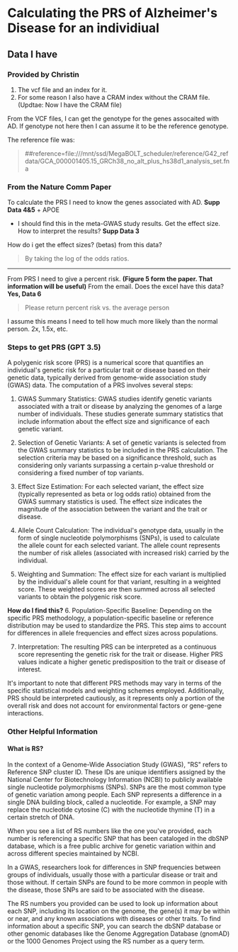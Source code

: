 # Calculating the PRS of Alzheimer's Disease for an individiual

## Data I have

### Provided by Christin

1. The vcf file and an index for it.
2. For some reason I also have a CRAM index without the CRAM file. (Updtae: Now I have the CRAM file)

From the VCF files, I can get the genotype for the genes assocaited with AD.
If genotype not here then I can assume it to be the reference genotype.

The reference file was:
> ##reference=file:///mnt/ssd/MegaBOLT_scheduler/reference/G42_refdata/GCA_000001405.15_GRCh38_no_alt_plus_hs38d1_analysis_set.fna

### From the Nature Comm Paper

To calculate the PRS I need to know the genes associated with AD. **Supp Data 4&5** + APOE

- I should find this in the meta-GWAS study results. Get the effect size. How to interpret the results? **Supp Data 3**

How do i get the effect sizes? (betas) from this data?
> By taking the log of the odds ratios.

---------------------------

From PRS I need to give a percent risk. **(Figure 5 form the paper. That information will be useful)**
From the email.
Does the excel have this data? **Yes, Data 6**

> Please return percent risk vs. the average person

I assume this means I need to tell how much more likely than the normal person. 2x, 1.5x, etc.

### Steps to get PRS (GPT 3.5)

A polygenic risk score (PRS) is a numerical score that quantifies an individual's genetic risk for a particular trait or disease based on their genetic data, typically derived from genome-wide association study (GWAS) data. The computation of a PRS involves several steps:

1. GWAS Summary Statistics: GWAS studies identify genetic variants associated with a trait or disease by analyzing the genomes of a large number of individuals. These studies generate summary statistics that include information about the effect size and significance of each genetic variant.

2. Selection of Genetic Variants: A set of genetic variants is selected from the GWAS summary statistics to be included in the PRS calculation. The selection criteria may be based on a significance threshold, such as considering only variants surpassing a certain p-value threshold or considering a fixed number of top variants.

3. Effect Size Estimation: For each selected variant, the effect size (typically represented as beta or log odds ratio) obtained from the GWAS summary statistics is used. The effect size indicates the magnitude of the association between the variant and the trait or disease.

4. Allele Count Calculation: The individual's genotype data, usually in the form of single nucleotide polymorphisms (SNPs), is used to calculate the allele count for each selected variant. The allele count represents the number of risk alleles (associated with increased risk) carried by the individual.

5. Weighting and Summation: The effect size for each variant is multiplied by the individual's allele count for that variant, resulting in a weighted score. These weighted scores are then summed across all selected variants to obtain the polygenic risk score.

**How do I find this?**
6. Population-Specific Baseline: Depending on the specific PRS methodology, a population-specific baseline or reference distribution may be used to standardize the PRS. This step aims to account for differences in allele frequencies and effect sizes across populations.

7. Interpretation: The resulting PRS can be interpreted as a continuous score representing the genetic risk for the trait or disease. Higher PRS values indicate a higher genetic predisposition to the trait or disease of interest.

It's important to note that different PRS methods may vary in terms of the specific statistical models and weighting schemes employed. Additionally, PRS should be interpreted cautiously, as it represents only a portion of the overall risk and does not account for environmental factors or gene-gene interactions.

### Other Helpful Information

#### What is RS?

In the context of a Genome-Wide Association Study (GWAS), "RS" refers to Reference SNP cluster ID. These IDs are unique identifiers assigned by the National Center for Biotechnology Information (NCBI) to publicly available single nucleotide polymorphisms (SNPs). SNPs are the most common type of genetic variation among people. Each SNP represents a difference in a single DNA building block, called a nucleotide. For example, a SNP may replace the nucleotide cytosine (C) with the nucleotide thymine (T) in a certain stretch of DNA.

When you see a list of RS numbers like the one you've provided, each number is referencing a specific SNP that has been cataloged in the dbSNP database, which is a free public archive for genetic variation within and across different species maintained by NCBI.

In a GWAS, researchers look for differences in SNP frequencies between groups of individuals, usually those with a particular disease or trait and those without. If certain SNPs are found to be more common in people with the disease, those SNPs are said to be associated with the disease.

The RS numbers you provided can be used to look up information about each SNP, including its location on the genome, the gene(s) it may be within or near, and any known associations with diseases or other traits. To find information about a specific SNP, you can search the dbSNP database or other genomic databases like the Genome Aggregation Database (gnomAD) or the 1000 Genomes Project using the RS number as a query term.
